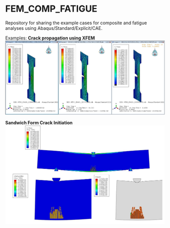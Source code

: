 # FEM_COMP_FATIGUE
Repository for sharing the example cases for composite and fatigue analyses using Abaqus/Standard/Explicit/CAE.

Examples:
**Crack propagation using XFEM**
![plot](01_COMPOSITE_ANALYSIS/01_COMPOSITE_CRACK_XFEM/CRACK_PROPAGATION.JPG)

**Sandwich Form Crack Initiation**
![plot](01_COMPOSITE_ANALYSIS/02_SANDWICH__BENDING_TEST_CRACK_XFEM/SANDWICH_CRACK_PROPAGATION.JPG)


